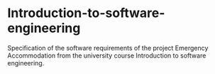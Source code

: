 # Introduction-to-software-engineering
Specification of the software requirements of the project Emergency Accommodation from the university course Introduction to software engineering.
